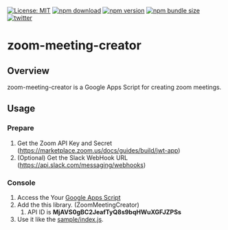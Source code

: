 [![License: MIT](https://img.shields.io/npm/l/@silverbirder/zoom-meeting-creator.svg)](https://opensource.org/licenses/MIT)
[![npm download](https://img.shields.io/npm/dt/@silverbirder/zoom-meeting-creator.svg)](https://www.npmjs.com/package/@silverbirder/zoom-meeting-creator)
[![npm version](https://img.shields.io/npm/v/@silverbirder/zoom-meeting-creator)](https://www.npmjs.com/package/@silverbirder/zoom-meeting-creator)
[![npm bundle size](https://img.shields.io/bundlephobia/min/@silverbirder/zoom-meeting-creator)](https://www.npmjs.com/package/@silverbirder/zoom-meeting-creator)
[![twitter](https://img.shields.io/twitter/url?style=social&url=https%3A%2F%2Ftwitter.com%2Fsilver_birder)](https://twitter.com/silver_birder)

# zoom-meeting-creator
## Overview
zoom-meeting-creator is a Google Apps Script for creating zoom meetings.

## Usage
### Prepare
1. Get the Zoom API Key and Secret (https://marketplace.zoom.us/docs/guides/build/jwt-app)
1. (Optional) Get the Slack WebHook URL (https://api.slack.com/messaging/webhooks) 

### Console
1. Access the Your [Google Apps Script](https://script.google.com)
1. Add the this library. (ZoomMeetingCreator)
   1. API ID is  **MjAVS0gBC2JeafTyQ8s9bqHWuXGFJZPSs** 
1. Use it like the [sample/index.js](https://github.com/Silver-birder/zoom-meeting-creator/blob/master/sample/index.js).